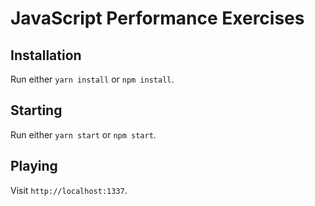 # JavaScript Performance Exercises

## Installation

Run either `yarn install` or `npm install`.

## Starting

Run either `yarn start` or `npm start`.

## Playing

Visit `http://localhost:1337`.
